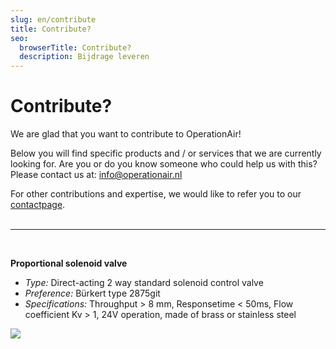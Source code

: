 ```yaml
---
slug: en/contribute
title: Contribute?
seo:
  browserTitle: Contribute?
  description: Bijdrage leveren
---
```

# Contribute?

We are glad that you want to contribute to OperationAir!

Below you will find specific products and / or services that we are currently looking for. Are you or do you know someone who could help us with this? Please contact us at: [info@operationair.nl](<mailto: info@operationair.org>)

For other contributions and expertise, we would like to refer you to our [contactpage](/en/contact). <br/><br/><hr/><br/>

**Proportional solenoid valve**

* *Type:* Direct-acting 2 way standard solenoid control valve
* *Preference:* Bürkert type 2875git
* *Specifications:* Throughput > 8 mm, Responsetime < 50ms, Flow coefficient Kv > 1, 24V operation, made of brass or stainless steel

![](/assets/schermafbeelding-2020-04-09-om-13.24.04.png)